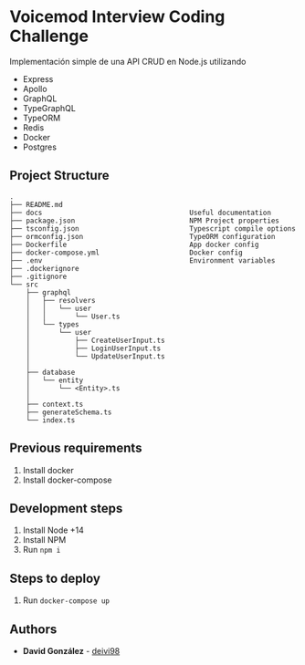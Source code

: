 # Voicemod Interview Coding Challenge
Implementación simple de una API CRUD en Node.js utilizando
* Express
* Apollo
* GraphQL
* TypeGraphQL
* TypeORM
* Redis
* Docker
* Postgres

## Project Structure
```
.                          
├── README.md                               
├── docs                                    Useful documentation
├── package.json                            NPM Project properties
├── tsconfig.json                           Typescript compile options
├── ormconfig.json                          TypeORM configuration
├── Dockerfile                              App docker config
├── docker-compose.yml                      Docker config
├── .env                                    Environment variables
├── .dockerignore
├── .gitignore
└── src
    ├── graphql
    │   ├── resolvers
    │   │   └── user
    │   │       └── User.ts
    │   └── types
    │       └── user
    │           ├── CreateUserInput.ts
    │           ├── LoginUserInput.ts
    │           └── UpdateUserInput.ts
    │
    ├── database
    │   └── entity
    │       └── <Entity>.ts
    │    
    ├── context.ts
    ├── generateSchema.ts
    └── index.ts
```

## Previous requirements

1. Install docker
2. Install docker-compose

## Development steps

1. Install Node +14
2. Install NPM
3. Run `npm i`

## Steps to deploy

1. Run `docker-compose up`

## Authors

* **David González** - [deivi98](https://github.com/deivi98)
